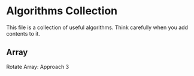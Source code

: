 # Algorithms Collection
This file is a collection of useful algorithms.
Think carefully when you add contents to it.
## Array
Rotate Array: Approach 3
